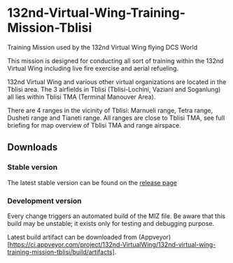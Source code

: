 # 132nd-Virtual-Wing-Training-Mission-Tblisi
Training Mission used by the 132nd Virtual Wing flying DCS World

This mission is designed for conducting all sort of training within the 132nd Virtual Wing including live fire exercise and aerial refueling.

132nd Virtual Wing and various other virtual organizations are located in the Tblisi area. The 3 airfields in Tblisi (Tblisi-Lochini, Vaziani and Soganlung) all lies within Tblisi TMA (Terminal Manouver Area).

There are 4 ranges in the vicinity of Tblisi: Marnueli range, Tetra range, Dusheti range and Tianeti range. All ranges are close to Tblisi TMA, see full briefing for map overview of Tblisi TMA and range airspace.

## Downloads

### Stable version

The latest stable version can be found on the [release page](https://github.com/132nd-vWing/132nd-Virtual-Wing-Training-Mission-Tblisi/releases)

### Development version

Every change triggers an automated build of the MIZ file. Be aware that this build may be unstable; it exists only for testing and debugging purpose.

Latest build artifact can be downloaded from (Appveyor)[https://ci.appveyor.com/project/132nd-VirtualWing/132nd-virtual-wing-training-mission-tblisi/build/artifacts].
